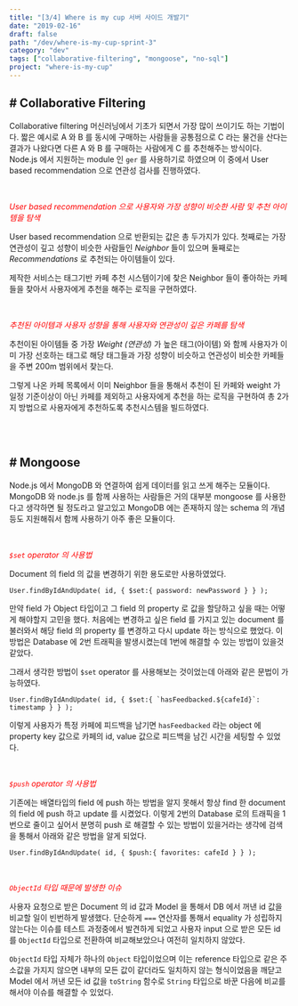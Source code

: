 ```yaml
---
title: "[3/4] Where is my cup 서버 사이드 개발기"
date: "2019-02-16"
draft: false
path: "/dev/where-is-my-cup-sprint-3"
category: "dev"
tags: ["collaborative-filtering", "mongoose", "no-sql"]
project: "where-is-my-cup"
---
```


## # Collaborative Filtering

Collaborative filtering 머신러닝에서 기초가 되면서 가장 많이 쓰이기도 하는 기법이다. 짧은 예시로 A 와 B 를 동시에 구매하는 사람들을 공통점으로 C 라는 물건을 산다는 결과가 나왔다면 다른 A 와 B 를 구매하는 사람에게 C 를 추천해주는 방식이다. Node.js 에서 지원하는 module 인  `ger` 를 사용하기로 하였으며 이 중에서 User based recommendation 으로 연관성 검사를 진행하였다.

<br />

<span style="color: red;">*User based recommendation 으로 사용자와 가장 성향이 비슷한 사람 및 추천 아이템을 탐색*</span>

User based recommendation 으로 반환되는 값은 총 두가지가 있다. 첫째로는 가장 연관성이 깊고 성향이 비슷한 사람들인 *Neighbor* 들이 있으며 둘째로는 *Recommendations* 로 추천되는 아이템들이 있다. 

제작한 서비스는 태그기반 카페 추천 시스템이기에 찾은 Neighbor 들이 좋아하는 카페들을 찾아서 사용자에게 추천을 해주는 로직을 구현하였다.

<br />

<span style="color: red;">*추천된 아이템과 사용자 성향을 통해 사용자와 연관성이 깊은 카페를 탐색*</span>

추천이된 아이템들 중 가장 *Weight (연관성)* 가 높은 태그(아이템) 와  함께 사용자가 이미 가장 선호하는 태그로 해당 태그들과 가장 성향이 비슷하고 연관성이 비슷한 카페들을 주변 200m 범위에서 찾는다. 

그렇게 나온 카페 목록에서 이미 Neighbor 들을 통해서 추천이 된 카페와 weight 가 일정 기준이상이 아닌 카페를 제외하고 사용자에게 추천을 하는 로직을 구현하여 총 2가지 방법으로 사용자에게 추천하도록 추천시스템을 빌드하였다.

<br />
<br />

## # Mongoose

Node.js 에서 MongoDB 와 연결하여 쉽게 데이터를 읽고 쓰게 해주는 모듈이다. MongoDB 와 node.js 를 함께 사용하는 사람들은 거의 대부분 mongoose 를 사용한다고 생각하면 될 정도라고 알고있고 MongoDB 에는 존재하지 않는 schema 의 개념 등도 지원해줘서 함께 사용하기 아주 좋은 모듈이다.

<br />

<span style="color: red;">*`$set` operator 의 사용법*</span>

Document 의 field 의 값을 변경하기 위한 용도로만 사용하였었다.

```
User.findByIdAndUpdate( id, { $set:{ password: newPassword } } );
```

만약 field 가 Object 타입이고 그 field 의 property 로 값을 할당하고 싶을 때는 어떻게 해야할지 고민을 했다. 처음에는 변경하고 싶은 field 를 가지고 있는 document 를 불러와서 해당 field 의 property 를 변경하고 다시 update 하는 방식으로 했었다. 이 방법은 Database 에 2번 트래픽을 발생시켰는데 1번에 해결할 수 있는 방법이 있을것 같았다.

그래서 생각한 방법이 `$set` operator 를 사용해보는 것이었는데 아래와 같은 문법이 가능하였다.

```
User.findByIdAndUpdate( id, { $set:{ `hasFeedbacked.${cafeId}`: timestamp } } );
```

이렇게 사용자가 특정 카페에 피드백을 남기면 `hasFeedbacked` 라는 object 에 property key 값으로 카페의 id, value 값으로 피드백을 남긴 시간을 세팅할 수 있었다.

<br />

<span style="color: red;">*`$push` operator 의 사용법*</span>

기존에는 배열타입의 field 에 push 하는 방법을 알지 못해서 항상 find 한 document 의 field 에 push 하고 update 를 시켰었다. 이렇게 2번의 Database 로의 트래픽을 1번으로 줄이고 싶어서 분명히 push 로 해결할 수 있는 방법이 있을거라는 생각에 검색을 통해서 아래와 같은 방법을 알게 되었다.

```
User.findByIdAndUpdate( id, { $push:{ favorites: cafeId } } );
```

<br />

<span style="color: red;">*`ObjectId` 타입 때문에 발생한 이슈*</span>

사용자 요청으로 받은 Document 의 id 값과 Model 을 통해서 DB 에서 꺼낸 id 값을 비교할 일이 빈번하게 발생했다. 단순하게 `===` 연산자를 통해서 equality 가 성립하지 않는다는 이슈를 테스트 과정중에서 발견하게 되었고 사용자 input 으로 받은 모든 id 를 `ObjectId` 타입으로 전환하여 비교해보았으나 여전히 일치하지 않았다.

`ObjectId` 타입 자체가 하나의 `Object` 타입이었으며 이는 reference 타입으로 같은 주소값을 가지지 않으면 내부의 모든 값이 같더라도 일치하지 않는 형식이었음을 깨닫고 Model 에서 꺼낸 모든 id 값을 `toString` 함수로 `String` 타입으로 바꾼 다음에 비교를 해서야 이슈를 해결할 수 있었다.